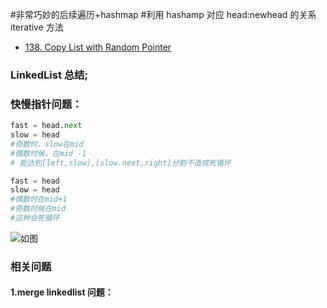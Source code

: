 #非常巧妙的后续遍历+hashmap #利用 hashamp 对应 head:newhead 的关系 iterative 方法

- [138. Copy List with Random Pointer](https://leetcode-cn.com/problems/copy-list-with-random-pointer/)

### LinkedList 总结;

### 快慢指针问题：

```python
fast = head.next
slow = head
#奇数时，slow在mid
#偶数时候，在mid -1
# 能达到[left,slow],[slow.next,right]分割不造成死循环

fast = head
slow = head
#偶数时在mid+1
#奇数时候在mid
#这种会死循环
```

![如图](./merge.png)

### 相关问题

#### 1.merge linkedlist 问题：
